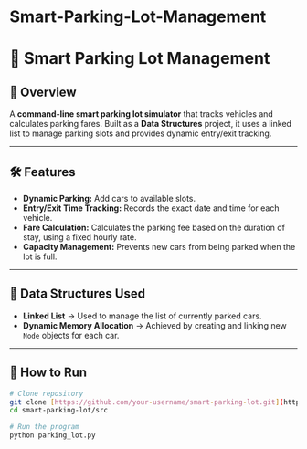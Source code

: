 # Smart-Parking-Lot-Management

# 🚗 Smart Parking Lot Management

## 📌 Overview
A **command-line smart parking lot simulator** that tracks vehicles and calculates parking fares.
Built as a **Data Structures** project, it uses a linked list to manage parking slots and provides dynamic entry/exit tracking.

---

## 🛠 Features
- **Dynamic Parking:** Add cars to available slots.
- **Entry/Exit Time Tracking:** Records the exact date and time for each vehicle.
- **Fare Calculation:** Calculates the parking fee based on the duration of stay, using a fixed hourly rate.
- **Capacity Management:** Prevents new cars from being parked when the lot is full.

---

## 📂 Data Structures Used
- **Linked List** → Used to manage the list of currently parked cars.
- **Dynamic Memory Allocation** → Achieved by creating and linking new `Node` objects for each car.

---

## 🚀 How to Run
```bash
# Clone repository
git clone [https://github.com/your-username/smart-parking-lot.git](https://github.com/your-username/smart-parking-lot.git)
cd smart-parking-lot/src

# Run the program
python parking_lot.py
